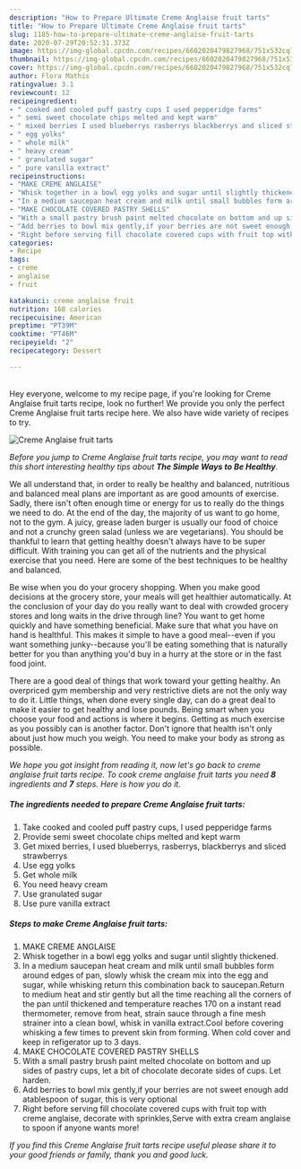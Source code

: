```yaml
---
description: "How to Prepare Ultimate Creme Anglaise fruit tarts"
title: "How to Prepare Ultimate Creme Anglaise fruit tarts"
slug: 1185-how-to-prepare-ultimate-creme-anglaise-fruit-tarts
date: 2020-07-29T20:52:31.373Z
image: https://img-global.cpcdn.com/recipes/6602020479827968/751x532cq70/creme-anglaise-fruit-tarts-recipe-main-photo.jpg
thumbnail: https://img-global.cpcdn.com/recipes/6602020479827968/751x532cq70/creme-anglaise-fruit-tarts-recipe-main-photo.jpg
cover: https://img-global.cpcdn.com/recipes/6602020479827968/751x532cq70/creme-anglaise-fruit-tarts-recipe-main-photo.jpg
author: Flora Mathis
ratingvalue: 3.1
reviewcount: 12
recipeingredient:
- " cooked and cooled puff pastry cups I used pepperidge farms"
- " semi sweet chocolate chips melted and kept warm"
- " mixed berries I used blueberrys rasberrys blackberrys and sliced strawberrys"
- " egg yolks"
- " whole milk"
- " heavy cream"
- " granulated sugar"
- " pure vanilla extract"
recipeinstructions:
- "MAKE CREME ANGLAISE"
- "Whisk together in a bowl egg yolks and sugar until slightly thickened."
- "In a medium saucepan heat cream and milk until small bubbles form around edges of pan, slowly whisk the cream mix into the egg and sugar, while whisking return this combination back to saucepan.Return to medium heat and stir gently but all the time reaching all the corners of the pan until thickened and temperature reaches 170 on a instant read thermometer, remove from heat, strain sauce through a fine mesh strainer into a clean bowl, whisk in vanilla extract.Cool before covering whisking a few times to prevent skin from forming. When cold cover and keep in refigerator up to 3 days."
- "MAKE CHOCOLATE COVERED PASTRY SHELLS"
- "With a small pastry brush paint melted chocolate on bottom and up sides of pastry cups, let a bit of chocolate decorate sides of cups. Let harden."
- "Add berries to bowl mix gently,if your berries are not sweet enough add atablespoon of sugar, this is very optional"
- "Right before serving fill chocolate covered cups with fruit top with creme anglaise, decorate with sprinkles,Serve with extra cream anglaise to spoon if anyone wants more!"
categories:
- Recipe
tags:
- creme
- anglaise
- fruit

katakunci: creme anglaise fruit 
nutrition: 168 calories
recipecuisine: American
preptime: "PT39M"
cooktime: "PT46M"
recipeyield: "2"
recipecategory: Dessert

---
```

<br>
Hey everyone, welcome to my recipe page, if you're looking for Creme Anglaise fruit tarts recipe, look no further! We provide you only the perfect Creme Anglaise fruit tarts recipe here. We also have wide variety of recipes to try.
<br>


![Creme Anglaise fruit tarts](https://img-global.cpcdn.com/recipes/6602020479827968/751x532cq70/creme-anglaise-fruit-tarts-recipe-main-photo.jpg)

<i>Before you jump to Creme Anglaise fruit tarts recipe, you may want to read this short interesting healthy tips about <strong>The Simple Ways to Be Healthy</strong>.</i>

We all understand that, in order to really be healthy and balanced, nutritious and balanced meal plans are important as are good amounts of exercise. Sadly, there isn't often enough time or energy for us to really do the things we need to do. At the end of the day, the majority of us want to go home, not to the gym. A juicy, grease laden burger is usually our food of choice and not a crunchy green salad (unless we are vegetarians). You should be thankful to learn that getting healthy doesn't always have to be super difficult. With training you can get all of the nutrients and the physical exercise that you need. Here are some of the best techniques to be healthy and balanced.

Be wise when you do your grocery shopping. When you make good decisions at the grocery store, your meals will get healthier automatically. At the conclusion of your day do you really want to deal with crowded grocery stores and long waits in the drive through line? You want to get home quickly and have something beneficial. Make sure that what you have on hand is healthful. This makes it simple to have a good meal--even if you want something junky--because you'll be eating something that is naturally better for you than anything you'd buy in a hurry at the store or in the fast food joint.

There are a good deal of things that work toward your getting healthy. An overpriced gym membership and very restrictive diets are not the only way to do it. Little things, when done every single day, can do a great deal to make it easier to get healthy and lose pounds. Being smart when you choose your food and actions is where it begins. Getting as much exercise as you possibly can is another factor. Don't ignore that health isn't only about just how much you weigh. You need to make your body as strong as possible. 


<i>We hope you got insight from reading it, now let's go back to creme anglaise fruit tarts recipe. To cook creme anglaise fruit tarts you need <strong>8</strong> ingredients and <strong>7</strong> steps. Here is how you do it.
</i>

##### The ingredients needed to prepare Creme Anglaise fruit tarts:

1. Take  cooked and cooled puff pastry cups, I used pepperidge farms
1. Provide  semi sweet chocolate chips melted and kept warm
1. Get  mixed berries, I used blueberrys, rasberrys, blackberrys and sliced strawberrys
1. Use  egg yolks
1. Get  whole milk
1. You need  heavy cream
1. Use  granulated sugar
1. Use  pure vanilla extract


##### Steps to make Creme Anglaise fruit tarts:

1. MAKE CREME ANGLAISE
1. Whisk together in a bowl egg yolks and sugar until slightly thickened.
1. In a medium saucepan heat cream and milk until small bubbles form around edges of pan, slowly whisk the cream mix into the egg and sugar, while whisking return this combination back to saucepan.Return to medium heat and stir gently but all the time reaching all the corners of the pan until thickened and temperature reaches 170 on a instant read thermometer, remove from heat, strain sauce through a fine mesh strainer into a clean bowl, whisk in vanilla extract.Cool before covering whisking a few times to prevent skin from forming. When cold cover and keep in refigerator up to 3 days.
1. MAKE CHOCOLATE COVERED PASTRY SHELLS
1. With a small pastry brush paint melted chocolate on bottom and up sides of pastry cups, let a bit of chocolate decorate sides of cups. Let harden.
1. Add berries to bowl mix gently,if your berries are not sweet enough add atablespoon of sugar, this is very optional
1. Right before serving fill chocolate covered cups with fruit top with creme anglaise, decorate with sprinkles,Serve with extra cream anglaise to spoon if anyone wants more!


<i>If you find this Creme Anglaise fruit tarts recipe useful please share it to your good friends or family, thank you and good luck.</i>
